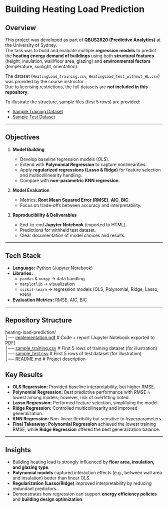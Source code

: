 # Building Heating Load Prediction  

## Overview  
This project was developed as part of **QBUS2820 (Predictive Analytics)** at the University of Sydney.  
The task was to build and evaluate multiple **regression models** to predict the **heating energy demand of buildings** using both **structural features** (height, insulation, wall/floor area, glazing) and **environmental factors** (temperature, sunlight, orientation).  

The dataset (`HeatingLoad_training.csv`, `HeatingLoad_test_without_HL.csv`) was provided by the course instructor.  
Due to licensing restrictions, the full datasets are **not included in this repository**.  

To illustrate the structure, sample files (first 5 rows) are provided:  
- [Sample Training Dataset](https://github.com/yun-522/heating-load-prediction/blob/39a966bf3bdc0c0f22aaefc5c26097359873b716/sample_training.csv)  
- [Sample Test Dataset](https://github.com/yun-522/heating-load-prediction/blob/16695b1b0b2f541a3be62c00352a50fae73f0669/sample_test.csv)  


---

## Objectives  
1. **Model Building**  
   - Develop baseline regression models (OLS).  
   - Extend with **Polynomial Regression** to capture nonlinearities.  
   - Apply **regularized regressions (Lasso & Ridge)** for feature selection and multicollinearity handling.  
   - Compare with **non-parametric KNN regression**.  

2. **Model Evaluation**  
   - Metrics: **Root Mean Squared Error (RMSE)**, **AIC**, **BIC**.  
   - Focus on trade-offs between accuracy and interpretability.  

3. **Reproducibility & Deliverables**  
   - End-to-end **Jupyter Notebook** (exported to HTML).  
   - Predictions for withheld test dataset.  
   - Clear documentation of model choices and results.  

---

## Tech Stack  
- **Language:** Python (Jupyter Notebook)  
- **Libraries:**  
  - `pandas` & `numpy` → data handling  
  - `matplotlib` → visualization  
  - `scikit-learn` → regression models (OLS, Polynomial, Ridge, Lasso, KNN)  
- **Evaluation Metrics:** RMSE, AIC, BIC  

---

## Repository Structure  
heating-load-prediction/  
│── [implementation.pdf](./implementation.pdf)   # Code + report (Jupyter Notebook exported to PDF)  
│── [sample_training.csv](./sample_training.csv) # First 5 rows of training dataset (for illustration)  
│── [sample_test.csv](./sample_test.csv)         # First 5 rows of test dataset (for illustration)  
│── README.md                                    # Project description  

## Key Results  
- **OLS Regression:** Provided baseline interpretability, but higher RMSE.  
- **Polynomial Regression:** Best predictive performance with RMSE ≈ lowest among models; however, risk of overfitting noted.  
- **Lasso Regression:** Performed feature selection, simplifying the model.  
- **Ridge Regression:** Controlled multicollinearity and improved generalization.  
- **KNN Regression:** Non-linear flexibility but sensitive to hyperparameters.  
- **Final Takeaway:** **Polynomial Regression** achieved the lowest training RMSE, while **Ridge Regression** offered the best generalization balance.  

---

## Insights  
- Building heating load is strongly influenced by **floor area, insulation, and glazing type**.  
- **Polynomial models** captured interaction effects (e.g., between wall area and insulation) better than linear OLS.  
- **Regularization (Lasso/Ridge)** improved interpretability by reducing redundant predictors.  
- Demonstrates how regression can support **energy efficiency policies** and **building design optimization**.  
